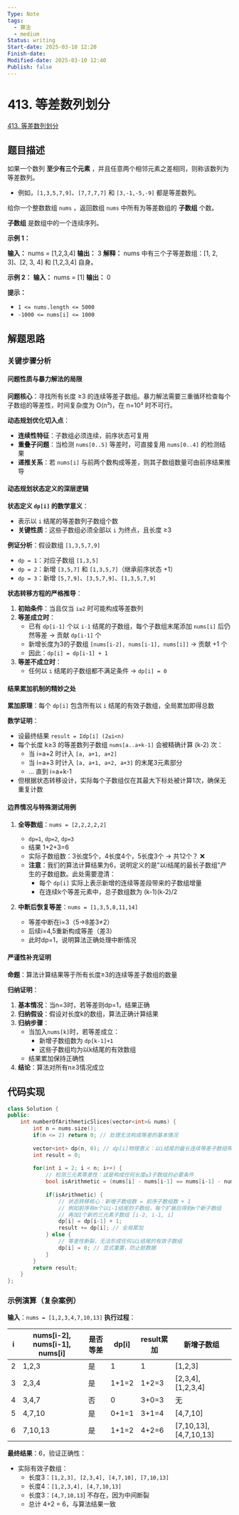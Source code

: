 ```yaml
---
Type: Note
tags:
  - 算法
  - medium
Status: writing
Start-date: 2025-03-10 12:20
Finish-date: 
Modified-date: 2025-03-10 12:40
Publish: false
---
```



# 413. 等差数列划分
[413. 等差数列划分](https://leetcode.cn/problems/arithmetic-slices/)

## 题目描述
如果一个数列 **至少有三个元素** ，并且任意两个相邻元素之差相同，则称该数列为等差数列。

- 例如，`[1,3,5,7,9]`、`[7,7,7,7]` 和 `[3,-1,-5,-9]` 都是等差数列。

给你一个整数数组 `nums` ，返回数组 `nums` 中所有为等差数组的 **子数组** 个数。

**子数组** 是数组中的一个连续序列。

**示例 1：**

**输入：** nums = [1,2,3,4]
**输出：** 3
**解释：** nums 中有三个子等差数组：[1, 2, 3]、[2, 3, 4] 和 [1,2,3,4] 自身。

**示例 2：**
**输入：** nums = [1]
**输出：** 0

**提示：**
- `1 <= nums.length <= 5000`
- `-1000 <= nums[i] <= 1000`

## 解题思路

### 关键步骤分析

#### 问题性质与暴力解法的局限
**问题核心**：寻找所有长度 ≥3 的连续等差子数组。暴力解法需要三重循环检查每个子数组的等差性，时间复杂度为 O(n³)，在 n=10³ 时不可行。

**动态规划优化切入点**：
- **连续性特征**：子数组必须连续，前序状态可复用
- **重叠子问题**：当检测 `nums[0..5]` 等差时，可直接复用 `nums[0..4]` 的检测结果
- **递推关系**：若 `nums[i]` 与前两个数构成等差，则其子数组数量可由前序结果推导

#### 动态规划状态定义的深层逻辑
**状态定义 `dp[i]` 的数学意义**：
- 表示以 `i` 结尾的等差数列子数组个数
- **关键性质**：这些子数组必须全部以 `i` 为终点，且长度 ≥3

**例证分析**：假设数组 `[1,3,5,7,9]`
- `dp = 1`：对应子数组 `[1,3,5]`
- `dp = 2`：新增 `[3,5,7]` 和 `[1,3,5,7]`（继承前序状态 +1）
- `dp = 3`：新增 `[5,7,9]`、`[3,5,7,9]`、`[1,3,5,7,9]`

**状态转移方程的严格推导**：
1. **初始条件**：当且仅当 `i≥2` 时可能构成等差数列
2. **等差成立时**：
   - 已有 `dp[i-1]` 个以 `i-1` 结尾的子数组，每个子数组末尾添加 `nums[i]` 后仍然等差 → 贡献 `dp[i-1]` 个
   - 新增长度为3的子数组 `[nums[i-2], nums[i-1], nums[i]]` → 贡献 +1 个
   - 因此：`dp[i] = dp[i-1] + 1`
3. **等差不成立时**：
   - 任何以 `i` 结尾的子数组都不满足条件 → `dp[i] = 0`

#### 结果累加机制的精妙之处
**累加原理**：每个 `dp[i]` 包含所有以 `i` 结尾的有效子数组，全局累加即得总数

**数学证明**：
- 设最终结果 `result = Σdp[i] (2≤i<n)`
- 每个长度 k≥3 的等差数列子数组 `nums[a..a+k-1]` 会被精确计算 (k-2) 次：
  - 当 i=a+2 时计入 `[a, a+1, a+2]`
  - 当 i=a+3 时计入 `[a, a+1, a+2, a+3]` 的末尾3元素部分
  - ... 直到 i=a+k-1
- 但根据状态转移设计，实际每个子数组仅在其最大下标处被计算1次，确保无重复计数


#### 边界情况与特殊测试用例
1. **全等数组**：`nums = [2,2,2,2,2]`
   - `dp=1`, `dp=2`, `dp=3`
   - 结果 1+2+3=6
   - 实际子数组数：3长度5个，4长度4个，5长度3个 → 共12个？ ❌ 
   - **注意**：我们的算法计算结果为6，说明定义的是"以i结尾的最长子数组"产生的子数组数。此处需要澄清：
     - 每个 `dp[i]` 实际上表示新增的连续等差段带来的子数组增量
     - 在连续k个等差元素中，总子数组数为 (k-1)(k-2)/2

2. **中断后恢复等差**：`nums = [1,3,5,8,11,14]`
   - 等差中断在i=3（5→8差3≠2）
   - 后续i=4,5重新构成等差（差3）
   - 此时dp=1，说明算法正确处理中断情况


#### 严谨性补充证明
**命题**：算法计算结果等于所有长度≥3的连续等差子数组的数量

**归纳证明**：
1. **基本情况**：当n=3时，若等差则dp=1，结果正确
2. **归纳假设**：假设对长度k的数组，算法正确计算结果
3. **归纳步骤**：
   - 当加入`nums[k]`时，若等差成立：
     - 新增子数组数为 `dp[k-1]+1`
     - 这些子数组均为以k结尾的有效数组
   - 结果累加保持正确性
4. **结论**：算法对所有n≥3情况成立


## 代码实现
```cpp
class Solution {
public:
    int numberOfArithmeticSlices(vector<int>& nums) {
        int n = nums.size();
        if(n <= 2) return 0; // 处理无法构成等差的基本情况
        
        vector<int> dp(n, 0); // dp[i]物理意义：以i结尾的最长连续等差子数组带来的新增子数组数
        int result = 0;
        
        for(int i = 2; i < n; i++) {
            // 检测三元素等差性：这是构成任何长度≥3子数组的必要条件
            bool isArithmetic = (nums[i] - nums[i-1] == nums[i-1] - nums[i-2]);
            
            if(isArithmetic) {
                // 状态转移核心：新增子数组数 = 前序子数组数 + 1
                // 例如前序有m个以i-1结尾的子数组，每个扩展后得到m个新子数组
                // 再加1个新的三元素子数组 [i-2, i-1, i]
                dp[i] = dp[i-1] + 1;
                result += dp[i]; // 全局累加
            } else {
                // 等差性断裂，无法形成任何以i结尾的有效子数组
                dp[i] = 0; // 显式重置，防止脏数据
            }
        }
        return result;
    }
};
```

### 示例演算（复杂案例）
**输入**：`nums = [1,2,3,4,7,10,13]`
**执行过程**：

| i | nums[i-2], nums[i-1], nums[i] | 是否等差 | dp[i] | result累加 | 新增子数组 |
|---|-----------------------------|--------|-------|------------|---------------------------|
|2 | 1,2,3 | 是 | 1 | 1 | [1,2,3] |
|3 | 2,3,4 | 是 | 1+1=2 | 1+2=3 | [2,3,4], [1,2,3,4] |
|4 | 3,4,7 | 否 | 0 | 3+0=3 | 无 |
|5 | 4,7,10 | 是 | 0+1=1 | 3+1=4 | [4,7,10] |
|6 | 7,10,13 | 是 | 1+1=2 | 4+2=6 | [7,10,13], [4,7,10,13] |

**最终结果**：6，验证正确性：
- 实际有效子数组：
  - 长度3：`[1,2,3], [2,3,4], [4,7,10], [7,10,13]`
  - 长度4：`[1,2,3,4], [4,7,10,13]`
  - 长度3：`[4,7,10,13`] 不存在，因为中间断裂
  - 总计 4+2 = 6，与算法结果一致

